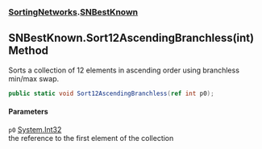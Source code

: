 ### [SortingNetworks](SortingNetworks.md 'SortingNetworks').[SNBestKnown](SortingNetworks_SNBestKnown.md 'SortingNetworks.SNBestKnown')
## SNBestKnown.Sort12AscendingBranchless(int) Method
Sorts a collection of 12 elements in ascending order using branchless min/max swap.  
```csharp
public static void Sort12AscendingBranchless(ref int p0);
```
#### Parameters
<a name='SortingNetworks_SNBestKnown_Sort12AscendingBranchless(int)_p0'></a>
`p0` [System.Int32](https://docs.microsoft.com/en-us/dotnet/api/System.Int32 'System.Int32')  
the reference to the first element of the collection
  
